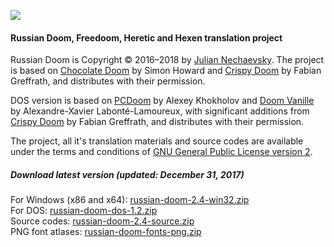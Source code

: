 ![](http://jnechaevsky.users.sourceforge.net/projects/rusdoom/files/russian_doom_git.png)

#### Russian Doom, Freedoom, Heretic and Hexen translation project 

Russian Doom is Copyright &copy; 2016&ndash;2018 by [Julian Nechaevsky](http://jnechaevsky.users.sourceforge.net/author.html). The project is based on [Chocolate Doom](https://www.chocolate-doom.org) by Simon Howard and [Crispy Doom](http://fabiangreffrath.github.io/crispy-doom) by Fabian Greffrath, and distributes with their permission. 

DOS version is based on [PCDoom](https://github.com/nukeykt/PCDoom-v2) by Alexey Khokholov and [Doom Vanille](https://github.com/AXDOOMER/doom-vanille) by Alexandre-Xavier Labonté-Lamoureux, with significant additions from [Crispy Doom](http://fabiangreffrath.github.io/crispy-doom) by Fabian Greffrath, and distributes with their permission. 

The project, all it's translation materials and source codes are available under the terms and conditions of [GNU General Public License version 2](https://github.com/JNechaevsky/russian-doom/blob/master/LICENSE.txt).

##### Download latest version (updated: December 31, 2017)

For Windows (x86 and x64): [russian-doom-2.4-win32.zip](https://sourceforge.net/projects/jnechaevsky/files/Russian%20Doom/2.4/russian-doom-2.4-win32.zip/download)<br />
For DOS: [russian-doom-dos-1.2.zip](https://sourceforge.net/projects/jnechaevsky/files/Russian%20Doom%20for%20DOS/1.2/russian-doom-dos-1.2.zip/download)<br />
Source codes: [russian-doom-2.4-source.zip](http://sourceforge.net/projects/jnechaevsky/files/Russian%20Doom/2.4/Source/russian-doom-2.4-source.zip/download)<br />
PNG font atlases: [russian-doom-fonts-png.zip](https://sourceforge.net/projects/jnechaevsky/files/PNG%20Fonts/russian-doom-fonts-png.zip/download)

